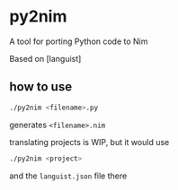 # py2nim

A tool for porting Python code to Nim

Based on [languist]

## how to use

```bash
./py2nim <filename>.py
```

generates `<filename>.nim`

translating projects is WIP, but it would use

```bash
./py2nim <project>
```

and the `languist.json` file there
